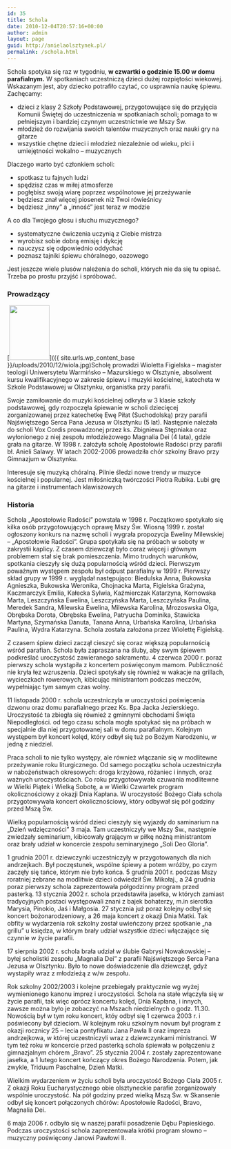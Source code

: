 ```yaml
---
id: 35
title: Schola
date: 2010-12-04T20:57:16+00:00
author: admin
layout: page
guid: http://anielaolsztynek.pl/
permalink: /schola.html
---
```


Schola spotyka się raz w tygodniu, **w czwartki o godzinie 15.00 w domu parafialnym.** W spotkaniach uczestniczą dzieci dużej rozpiętości wiekowej. Wskazanym jest, aby dziecko potrafiło czytać, co usprawnia naukę śpiewu. Zachęcamy:

- dzieci z klasy 2 Szkoły Podstawowej, przygotowujące się do przyjęcia Komunii Świętej do uczestniczenia w spotkaniach scholi;
  pomaga to w pełniejszym i bardziej czynnym uczestnictwie we Mszy Św.
- młodzież do rozwijania swoich talentów muzycznych oraz nauki gry na gitarze
- wszystkie chętne dzieci i młodzież niezależnie od wieku, płci i umiejętności wokalno &#8211; muzycznych

Dlaczego warto być członkiem scholi:

- spotkasz tu fajnych ludzi
- spędzisz czas w miłej atmosferze
- pogłębisz swoją wiarę poprzez wspólnotowe jej przeżywanie
- będziesz znał więcej piosenek niż Twoi rówieśnicy
- będziesz &#8222;inny&#8221; a &#8222;inność&#8221; jest teraz w modzie

A co dla Twojego głosu i słuchu muzycznego?

- systematyczne ćwiczenia uczynią z Ciebie mistrza
- wyrobisz sobie dobrą emisję i dykcję
- nauczysz się odpowiednio oddychać
- poznasz tajniki śpiewu chóralnego, oazowego

Jest jeszcze wiele plusów należenia do scholi, których nie da się tu opisać. Trzeba po prostu przyjść i spróbować.

### Prowadzący

[<img class="size-full wp-image-38 alignleft" title="wiola" src="{{ site.urls.wp_content_base }}/uploads/2010/12/wiola.jpg" alt="" width="93" height="127" />]({{ site.urls.wp_content_base }}/uploads/2010/12/wiola.jpg)Scholę prowadzi Wioletta Figielska &#8211; magister teologii Uniwersytetu Warmińsko &#8211; Mazurskiego w Olsztynie, absolwent kursu kwalifikacyjnego w zakresie śpiewu i muzyki kościelnej, katecheta w Szkole Podstawowej w Olsztynku, organistka przy parafii.

Swoje zamiłowanie do muzyki kościelnej odkryła w 3 klasie szkoły podstawowej, gdy rozpoczęła śpiewanie w scholi dziecięcej zorganizowanej przez katechetkę Ewę Piłat (Suchodolską) przy parafii Najświętszego Serca Pana Jezusa w Olsztynku (5 lat). Następnie należała do scholi Vox Cordis prowadzonej przez ks. Zbigniewa Stępniaka oraz wyłonionego z niej zespołu młodzieżowego Magnalia Dei (4 lata), gdzie grała na gitarze. W 1998 r. założyła scholę Apostołowie Radości przy parafii bł. Anieli Salawy. W latach 2002-2006 prowadziła chór szkolny Bravo przy Gimnazjum w Olsztynku.

Interesuje się muzyką chóralną. Pilnie śledzi nowe trendy w muzyce kościelnej i popularnej. Jest miłośniczką twórczości Piotra Rubika. Lubi grę na gitarze i instrumentach klawiszowych

### Historia

Schola &#8222;Apostołowie Radości&#8221; powstała w 1998 r. Początkowo spotykało się kilka osób przygotowujących oprawę Mszy Św. Wiosną 1999 r. został ogłoszony konkurs na nazwę scholi i wygrała propozycja Eweliny Milewskiej &#8211; &#8222;Apostołowie Radości&#8221;. Grupa spotykała się na próbach w soboty w zakrystii kaplicy. Z czasem dziewcząt było coraz więcej i głównym problemem stał się brak pomieszczenia. Mimo trudnych warunków, spotkania cieszyły się dużą popularnością wśród dzieci. Pierwszym poważnym występem zespołu był odpust parafialny w 1999 r. Pierwszy skład grupy w 1999 r. wyglądał następująco: Biedulska Anna, Bukowska Agnieszka, Bukowska Weronika, Chojnacka Marta, Figielska Grażyna, Kaczmarczyk Emilia, Kałecka Sylwia, Kaźmierczak Katarzyna, Kornowska Marta, Leszczyńska Ewelina, Leszczyńska Marta, Leszczyńska Paulina, Meredek Sandra, Milewska Ewelina, Milewska Karolina, Mrozoswska Olga, Obrębska Dorota, Obrębska Ewelina, Patryucha Dominika, Stawicka Martyna, Szymańska Danuta, Tanana Anna, Urbańska Karolina, Urbańska Paulina, Wydra Katarzyna. Schola została założona przez Wiolettę Figielską.

Z czasem śpiew dzieci zaczął cieszyć się coraz większą popularnością wśród parafian. Schola była zapraszana na śluby, aby swym śpiewem podkreślać uroczystość zawieranego sakramentu. 4 czerwca 2000 r. poraz pierwszy schola wystąpiła z koncertem poświęconym mamom. Publiczność nie kryła łez wzruszenia. Dzieci spotykały się również w wakacje na grillach, wycieczkach rowerowych, kibicując ministrantom podczas meczów, wypełniając tym samym czas wolny.

11 listopada 2000 r. schola uczestniczyła w uroczystości poświęcenia dzwonu oraz domu parafialnego przez Ks. Bpa Jacka Jezierskiego. Uroczystość ta zbiegła się również z gminnymi obchodami Święta Niepodległości. od tego czasu schola mogła spotykać się na próbach w specjalnie dla niej przygotowanej sali w domu parafialnym. Kolejnym występem był koncert kolęd, który odbył się tuż po Bożym Narodzeniu, w jedną z niedziel.

Praca scholi to nie tylko występy, ale również włączanie się w modlitewne przeżywanie roku liturgicznego. Od samego początku schola uczestniczyła w nabożeństwach okresowych: droga krzyżowa, różaniec i innych, oraz ważnych uroczystościach. Co roku przygotowywała czuwania modlitewne w Wielki Piątek i Wielką Sobotę, a w Wielki Czwartek program okolicznościowy z okazji Dnia Kapłana. W uroczystość Bożego Ciała schola przygotowywała koncert okolicznościowy, który odbywał się pół godziny przed Mszą Św.

Wielką popularnością wśród dzieci cieszyły się wyjazdy do saminarium na &#8222;Dzień wdzięczności&#8221; 3 maja. Tam uczestniczyły we Mszy Św., następnie zwiedzały seminarium, kibicowały grającym w piłkę nożną ministrantom oraz brały udział w koncercie zespołu seminaryjnego &#8222;Soli Deo Gloria&#8221;.

1 grudnia 2001 r. dziewczynki uczestniczyły w przygotowanych dla nich andrzejkach. Był poczęstunek, wspólne śpiewy a potem wróżby, po czym zaczęły się tańce, którym nie było końca. 5 grudnia 2001 r. podczas Mszy roratniej zebrane na modlitwie dzieci odwiedził Św. Mikołaj., a 24 grudnia poraz pierwszy schola zaprezentowała półgodzinny program przed pasterką. 13 stycznia 2002 r. schola przedstawiła jasełka, w których zamiast tradycyjnych postaci występowali znani z bajek bohaterzy, m.in sierotka Marysia, Pinokio, Jaś i Małgosia. 27 stycznia już poraz kolejny odbył się koncert bożonarodzeniowy, a 26 maja koncert z okazji Dnia Matki. Tak obfity w wydarzenia rok szkolny został uwieńczony przez spotkanie &#8222;na grillu&#8221; u księdza, w którym brały udział wszystkie dzieci włączające się czynnie w życie parafii.

17 sierpnia 2002 r. schola brała udział w ślubie Gabrysi Nowakowskiej &#8211; byłej scholistki zespołu &#8222;Magnalia Dei&#8221; z parafii Najświętszego Serca Pana Jezusa w Olsztynku. Było to nowe doświadczenie dla dziewcząt, gdyż wystapiły wraz z młodzieżą z w/w zespołu.

Rok szkolny 2002/2003 i kolejne przebiegały praktycznie wg wyżej wymienionego kanonu imprez i uroczystości. Schola na stałe włączyła się w życie parafii, tak więc oprócz koncertu kolęd, Dnia Kapłana, i innych, zawsze można było je zobaczyć na Mszach niedzielnych o godz. 11.30. Nowością był w tym roku koncert, któy odbył się 1 czerwca 2003 r. i poświecony był dzieciom. W kolejnym roku szkolnym novum był program z okazji rocznicy 25 &#8211; lecia pontyfikatu Jana Pawła II oraz impreza andrzejkowa, w której uczestniczyli wraz z dziewczynkami ministranci. W tym też roku w koncercie przed pasterką schola śpiewała w połączeniu z gimnazjalnym chórem &#8222;Bravo&#8221;. 25 stycznia 2004 r. zostały zaprezentowane jasełka, a 1 lutego koncert kończący okres Bożego Narodzenia. Potem, jak zwykle, Triduum Paschalne, Dzień Matki.

Wielkim wydarzeniem w życiu scholi była uroczystość Bożego Ciała 2005 r. Z okazji Roku Eucharystycznego obie olsztyneckie parafie zorganizowały wspólnie uroczystość. Na pół godziny przed wielką Mszą Św. w Skansenie odbył się koncert połączonych chórów: Apostołowie Radości, Bravo, Magnalia Dei.

6 maja 2006 r. odbyło się w naszej parafii posadzenie Dębu Papieskiego. Podczas uroczystości schola zaprezentowała krótki program słowno &#8211; muzyczny poświęcony Janowi Pawłowi II.
